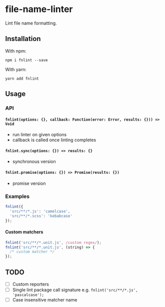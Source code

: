 # file-name-linter
Lint file name formatting.

## Installation

With npm:

```
npm i fnlint --save
```

With yarn:

```
yarn add fnlint 
```

## Usage

### API

#### `fnlint(options: {}, callback: Function(error: Error, results: {})) => Void`
- run linter on given options
- callback is called once linting completes

#### `fnlint.sync(options: {}) => results: {}`
- synchronous version

#### `fnlint.promise(options: {}) => Promise(results: {})`
- promise version

### Examples

```js
fnlint({
  'src/**/*.js': 'camelcase',
  'src/**/*.scss': 'kebabcase'
});
````

#### Custom matchers
```js
fnlint('src/**/*.unit.js', /custom regex/);
fnlint('src/**/*.unit.js', (string) => {
  /* custom matcher */
});
```

## TODO
- [ ] Custom reporters
- [ ] Single lint package call signature e.g. `fnlint('src/**/*.js', 'pascalcase');`
- [ ] Case insensitive matcher name
